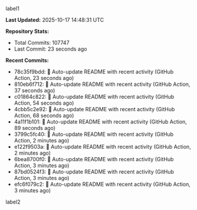 
label1 
<!-- ACTIVITY_START -->
**Last Updated:** 2025-10-17 14:48:31 UTC

**Repository Stats:**
- Total Commits: 107747
- Last Commit: 23 seconds ago

**Recent Commits:**
- 78c35f9bdd: 🤖 Auto-update README with recent activity (GitHub Action, 23 seconds ago)
- 810eb6f712: 🤖 Auto-update README with recent activity (GitHub Action, 37 seconds ago)
- c01864c822: 🤖 Auto-update README with recent activity (GitHub Action, 54 seconds ago)
- 4cbb5c2e92: 🤖 Auto-update README with recent activity (GitHub Action, 68 seconds ago)
- 4a11f1b101: 🤖 Auto-update README with recent activity (GitHub Action, 89 seconds ago)
- 3799c5fc40: 🤖 Auto-update README with recent activity (GitHub Action, 2 minutes ago)
- e122f9503a: 🤖 Auto-update README with recent activity (GitHub Action, 2 minutes ago)
- 6bea8700f0: 🤖 Auto-update README with recent activity (GitHub Action, 3 minutes ago)
- 87bd0524f3: 🤖 Auto-update README with recent activity (GitHub Action, 3 minutes ago)
- efc6f079c2: 🤖 Auto-update README with recent activity (GitHub Action, 3 minutes ago)
<!-- ACTIVITY_END -->

label2
